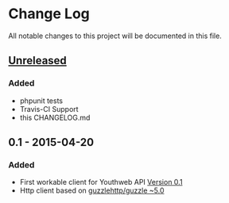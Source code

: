 # Change Log
All notable changes to this project will be documented in this file.

## [Unreleased][unreleased]
### Added
- phpunit tests
- Travis-CI Support
- this CHANGELOG.md

## 0.1 - 2015-04-20
### Added
- First workable client for Youthweb API  [Version 0.1](https://github.com/youthweb/youthweb-api/releases/tag/0.1)
- Http client based on [guzzlehttp/guzzle ~5.0](https://github.com/guzzle/guzzle)

[unreleased]: https://github.com/youthweb/php-youthweb-api/compare/0.1...HEAD
